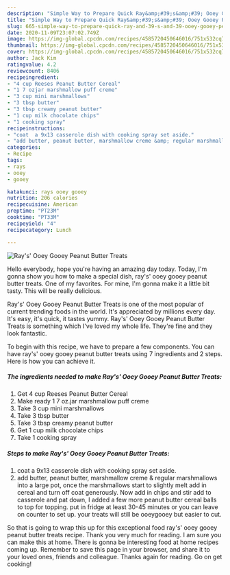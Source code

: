 ```yaml
---
description: "Simple Way to Prepare Quick Ray&amp;#39;s&amp;#39; Ooey Gooey Peanut Butter Treats"
title: "Simple Way to Prepare Quick Ray&amp;#39;s&amp;#39; Ooey Gooey Peanut Butter Treats"
slug: 665-simple-way-to-prepare-quick-ray-and-39-s-and-39-ooey-gooey-peanut-butter-treats
date: 2020-11-09T23:07:02.749Z
image: https://img-global.cpcdn.com/recipes/4585720450646016/751x532cq70/rays-ooey-gooey-peanut-butter-treats-recipe-main-photo.jpg
thumbnail: https://img-global.cpcdn.com/recipes/4585720450646016/751x532cq70/rays-ooey-gooey-peanut-butter-treats-recipe-main-photo.jpg
cover: https://img-global.cpcdn.com/recipes/4585720450646016/751x532cq70/rays-ooey-gooey-peanut-butter-treats-recipe-main-photo.jpg
author: Jack Kim
ratingvalue: 4.2
reviewcount: 8406
recipeingredient:
- "4 cup Reeses Peanut Butter Cereal"
- "1 7 ozjar marshmallow puff creme"
- "3 cup mini marshmallows"
- "3 tbsp butter"
- "3 tbsp creamy peanut butter"
- "1 cup milk chocolate chips"
- "1 cooking spray"
recipeinstructions:
- "coat  a 9x13 casserole dish with cooking spray set aside."
- "add butter, peanut butter, marshmallow creme &amp; regular marshmallows into a large pot, once the marshmallows start to slightly melt add in cereal and turn off coat generously. Now add in chips and stir add to casserole and pat down, I added a few more peanut butter cereal balls to top for topping. put in fridge at least 30-45 minutes or you can leave on counter to set up. your treats will still be ooeygooey but easier to cut."
categories:
- Recipe
tags:
- rays
- ooey
- gooey

katakunci: rays ooey gooey 
nutrition: 206 calories
recipecuisine: American
preptime: "PT23M"
cooktime: "PT33M"
recipeyield: "4"
recipecategory: Lunch

---
```



![Ray&#39;s&#39; Ooey Gooey Peanut Butter Treats](https://img-global.cpcdn.com/recipes/4585720450646016/751x532cq70/rays-ooey-gooey-peanut-butter-treats-recipe-main-photo.jpg)

Hello everybody, hope you're having an amazing day today. Today, I'm gonna show you how to make a special dish, ray&#39;s&#39; ooey gooey peanut butter treats. One of my favorites. For mine, I'm gonna make it a little bit tasty. This will be really delicious.



Ray&#39;s&#39; Ooey Gooey Peanut Butter Treats is one of the most popular of current trending foods in the world. It's appreciated by millions every day. It's easy, it's quick, it tastes yummy. Ray&#39;s&#39; Ooey Gooey Peanut Butter Treats is something which I've loved my whole life. They're fine and they look fantastic.


To begin with this recipe, we have to prepare a few components. You can have ray&#39;s&#39; ooey gooey peanut butter treats using 7 ingredients and 2 steps. Here is how you can achieve it.

<!--inarticleads1-->

##### The ingredients needed to make Ray&#39;s&#39; Ooey Gooey Peanut Butter Treats:

1. Get 4 cup Reeses Peanut Butter Cereal
1. Make ready 1 7 oz.jar marshmallow puff creme
1. Take 3 cup mini marshmallows
1. Take 3 tbsp butter
1. Take 3 tbsp creamy peanut butter
1. Get 1 cup milk chocolate chips
1. Take 1 cooking spray




<!--inarticleads2-->

##### Steps to make Ray&#39;s&#39; Ooey Gooey Peanut Butter Treats:

1. coat  a 9x13 casserole dish with cooking spray set aside.
1. add butter, peanut butter, marshmallow creme &amp; regular marshmallows into a large pot, once the marshmallows start to slightly melt add in cereal and turn off coat generously. Now add in chips and stir add to casserole and pat down, I added a few more peanut butter cereal balls to top for topping. put in fridge at least 30-45 minutes or you can leave on counter to set up. your treats will still be ooeygooey but easier to cut.




So that is going to wrap this up for this exceptional food ray&#39;s&#39; ooey gooey peanut butter treats recipe. Thank you very much for reading. I am sure you can make this at home. There is gonna be interesting food at home recipes coming up. Remember to save this page in your browser, and share it to your loved ones, friends and colleague. Thanks again for reading. Go on get cooking!
